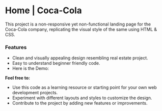 # Home | Coca-Cola

This project is a non-responsive yet non-functional landing page for the Coca-Cola company, replicating the visual style of the same using HTML & CSS.

### Features

- Clean and visually appealing design resembling real estate project.
- Easy to understand beginner friendly code.
- Here is the Demo:





**Feel free to:**

* Use this code as a learning resource or starting point for your own web development projects.
* Experiment with different layouts and styles to customize the design.
* Contribute to the project by adding new features or improvements.
